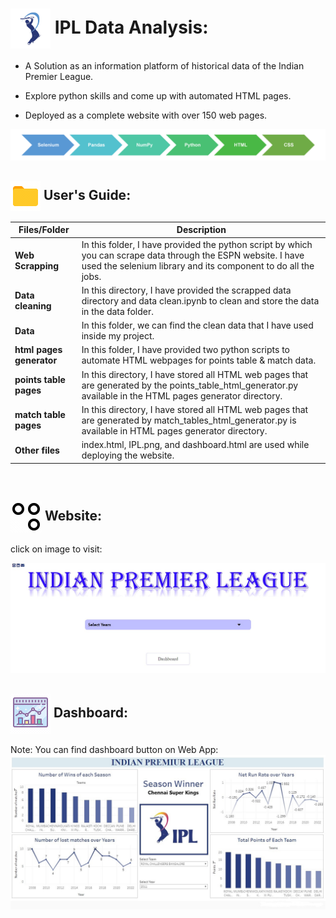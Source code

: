 <h1>
<img src="https://github.com/sohal619/icons-pics/blob/main/ipl_logo.png?raw=true" align="center" width=64 height=64> 
IPL Data Analysis:
</h1>

* A Solution as an information platform of historical data of the Indian Premier League.

* Explore python skills and come up with automated HTML pages.

* Deployed as a complete website with over 150 web pages.


<img src="https://github.com/sohal619/icons-pics/blob/main/IPL%20TECH%20SET.png?raw=true">

<h2>
<img src="https://github.com/sohal619/icons-pics/blob/main/foldergif.gif?raw=true" align="center"> 
User's Guide:
</h2>

| Files/Folder               | Description   |
| -------------              | ------------- |
| **Web Scrapping**          | In this folder, I have provided the python script by which you can scrape data through the ESPN website. I have used the selenium library and its component to do all the jobs.|
| **Data cleaning**  | In this directory, I have provided the scrapped data directory and data clean.ipynb to clean and store the data in the data folder. |
| **Data**  | In this folder, we can find the clean data that I have used inside my project.|
| **html pages generator**  | In this folder, I have provided two python scripts to automate HTML webpages for points table & match data. |
| **points table pages**  | In this directory, I have stored all HTML web pages that are generated by the points_table_html_generator.py available in the HTML pages generator directory. |
| **match table pages**    | In this directory, I have stored all HTML web pages that are generated by match_tables_html_generator.py is available in HTML pages generator directory. |
|**Other files**| index.html, IPL.png, and dashboard.html are used while deploying the website.|

<br>

<h2>
<img src="https://github.com/sohal619/icons-pics/blob/main/dot-bricksgif.gif?raw=true" align="center"> 
Website:
</h2>

click on image to visit:

<a href="https://sohal619.github.io/ipl-data-analysis/">
<img src="https://github.com/sohal619/icons-pics/blob/main/IPL_UI.jpg?raw=true">
</a>

<h2>
<img src="https://github.com/sohal619/icons-pics/blob/main/dashboardgif.gif?raw=true" align="center"> 
Dashboard:
</h2>


Note: You can find dashboard button on Web App:
<a href="https://sohal619.github.io/ipl-data-analysis/dashboard.html">
<img src="https://github.com/sohal619/icons-pics/blob/main/IPL_dashboard.jpg?raw=true">
</a>
